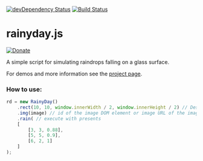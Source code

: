 [![devDependency Status](https://david-dm.org/maroslaw/rainyday.js/dev-status.png)](https://david-dm.org/maroslaw/rainyday.js#info=devDependencies)
[![Build Status](https://travis-ci.org/maroslaw/rainyday.js.png)](https://travis-ci.org/maroslaw/rainyday.js)

# rainyday.js

[![Donate](https://www.paypalobjects.com/en_US/i/btn/btn_donate_LG.gif)](https://www.paypal.com/cgi-bin/webscr?cmd=_s-xclick&hosted_button_id=XWP2SR3FLGE6C)

A simple script for simulating raindrops falling on a glass surface.

For demos and more information see the [project page](http://maroslaw.github.io/rainyday.js/).

### How to use:

```js
rd = new RainyDay()
    .rect(10, 10, window.innerWidth / 2, window.innerHeight / 2) // Destination rectangle
    .img(image) // id of the image DOM element or image URL of the image to be used
    .rain( // execute with presents
    [
        [3, 3, 0.88], 
        [5, 5, 0.9], 
        [6, 2, 1] 
    ]
);
```
